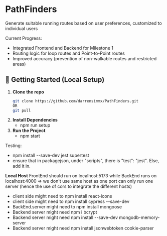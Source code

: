 # PathFinders
Generate suitable running routes based on user preferences, customized to individual users

Current Progress:
- Integrated Frontend and Backend for Milestone 1
- Routing logic for loop routes and Point-to-Point routes
- Improved accuracy (prevention of non-walkable routes and restricted areas)

## 🔧 Getting Started (Local Setup)
1. **Clone the repo**
   ```bash
   git clone https://github.com/darrensimmx/PathFinders.git
   OR
   git pull
2. **Install Dependencies**
    - npm run setup
3. **Run the Project**
    - npm start 
   
Testing:
- npm install --save-dev jest supertest
- ensure that in packagejson, under "scripts", there is "test": "jest". Else, add it in.




**Local Host**
FrontEnd should run on localhost:5173 while BackEnd runs on localhost:4000 
=> we don't use same host as one port can only run one server (hence the use of cors to integrate the different hosts)


- client side might need to npm install react-icons
- client side might need to npm install cypress --save-dev
- BackEnd.server might need to npm install mongoose
- Backend server might need npm i bcrypt
- Backend server might need npm install --save-dev mongodb-memory-server
- Backend server might need npm install jsonwebtoken cookie-parser


